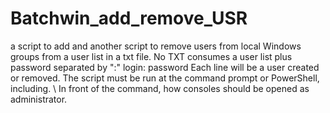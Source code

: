 # Batchwin_add_remove_USR


a script to add and another script to remove users from local Windows groups from a user list in a txt file. No TXT consumes a user list plus password separated by ":"  login: password  Each line will be a user created or removed.  The script must be run at the command prompt or PowerShell, including. \ In front of the command, how consoles should be opened as administrator.